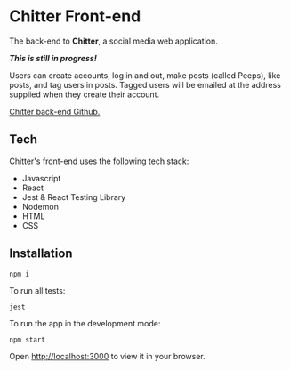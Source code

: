 # Chitter Front-end

The back-end to **Chitter**, a social media web application.

***This is still in progress!***

Users can create accounts, log in and out, make posts (called Peeps), like posts, and tag users in posts. Tagged users will be emailed at the address supplied when they create their account.

[Chitter back-end Github.](https://github.com/ZacMossHK/chitter-react-api)

## Tech

Chitter's front-end uses the following tech stack:

- Javascript
- React
- Jest & React Testing Library
- Nodemon
- HTML
- CSS

## Installation

```npm i```

To run all tests:

```jest```

To run the app in the development mode:

```npm start```

Open [http://localhost:3000](http://localhost:3000) to view it in your browser.
